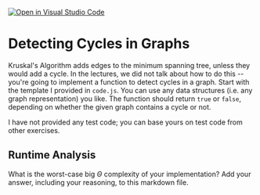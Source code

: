 [![Open in Visual Studio Code](https://classroom.github.com/assets/open-in-vscode-718a45dd9cf7e7f842a935f5ebbe5719a5e09af4491e668f4dbf3b35d5cca122.svg)](https://classroom.github.com/online_ide?assignment_repo_id=11730536&assignment_repo_type=AssignmentRepo)
# Detecting Cycles in Graphs

Kruskal's Algorithm adds edges to the minimum spanning tree, unless they would
add a cycle. In the lectures, we did not talk about how to do this -- you're
going to implement a function to detect cycles in a graph. Start with the
template I provided in `code.js`. You can use any data structures (i.e. any
graph representation) you like. The function should return `true` or `false`,
depending on whether the given graph contains a cycle or not.

I have not provided any test code; you can base yours on test code from other
exercises.

## Runtime Analysis

What is the worst-case big $\Theta$ complexity of your implementation? Add your
answer, including your reasoning, to this markdown file.
